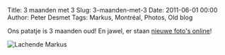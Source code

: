 Title: 3 maanden met 3
Slug: 3-maanden-met-3
Date: 2011-06-01 00:00
Author: Peter Desmet
Tags: Markus, Montréal, Photos, Old blog

Ons patatje is 3 maanden oud! En jawel, er staan [nieuwe foto's online](https://picasaweb.google.com/104712645526885408595/3MaandenMet3?authuser=0&authkey=Gv1sRgCNG4xs6Mk-rEOQ&feat=directlink)!

![Lachende Markus](https://lh3.googleusercontent.com/-CrQsMoBTVe0/TeVwZMKFNiI/AAAAAAAAEFE/Ruyw2bc0lds/s800/DSC_0052.jpg "A-guu!")
